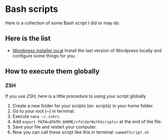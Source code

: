 # Bash scripts

Here is a collection of some Bash script I did or may do.

## Here is the list

* [Wordpress installer local](wordpress_readme.md)
Install the last version of Wordpress locally and configure some things for you.

## How to execute them globally

### ZSH

If you use ZSH, here is a little procedure to using your script globally

1. Create a new folder for your scripts (ex: scripts) in your home folder.
2. Go to your root (~) in terminal.
3. Execute `nano ~/.zshrc`.
4. Add `export PATH=$PATH:$HOME/<folderWithScripts>` at the end of the file.
5. Save your file and restart your computer.
6. Now you can call these script like this in terminal: `nameOfScript.sh`
